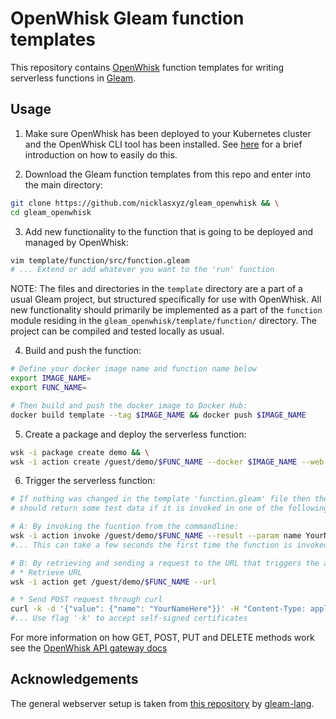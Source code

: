
# OpenWhisk Gleam function templates

This repository contains [OpenWhisk](https://openwhisk.apache.org/) function templates for writing serverless functions in [Gleam](https://github.com/gleam-lang/gleam).

## Usage

1. Make sure OpenWhisk has been deployed to your Kubernetes cluster and the OpenWhisk CLI tool has been installed. See [here](./setup/OpenWhisk.md) for a brief introduction on how to easily do this.

2. Download the Gleam function templates from this repo and enter into the main directory:

```bash
git clone https://github.com/nicklasxyz/gleam_openwhisk && \
cd gleam_openwhisk
```

3. Add new functionality to the function that is going to be deployed and managed by OpenWhisk:

``` bash
vim template/function/src/function.gleam
# ... Extend or add whatever you want to the 'run' function  
```

NOTE: The files and directories in the `template` directory are a part of a usual Gleam project, but structured specifically for use with OpenWhisk. All new functionality should primarily be implemented as a part of the `function` module residing in the `gleam_openwhisk/template/function/` directory. The project can be compiled and tested locally as usual.

4. Build and push the function:

```bash
# Define your docker image name and function name below
export IMAGE_NAME=
export FUNC_NAME=

# Then build and push the docker image to Docker Hub:
docker build template --tag $IMAGE_NAME && docker push $IMAGE_NAME
```

5. Create a package and deploy the serverless function:

```bash
wsk -i package create demo && \
wsk -i action create /guest/demo/$FUNC_NAME --docker $IMAGE_NAME --web true
```

6. Trigger the serverless function:

```bash
# If nothing was changed in the template 'function.gleam' file then the serverless function 
# should return some test data if it is invoked in one of the following ways:

# A: By invoking the fucntion from the commandline:
wsk -i action invoke /guest/demo/$FUNC_NAME --result --param name YourNameHere
#... This can take a few seconds the first time the function is invoked

# B: By retrieving and sending a request to the URL that triggers the action:
# * Retrieve URL
wsk -i action get /guest/demo/$FUNC_NAME --url

# * Send POST request through curl
curl -k -d '{"value": {"name": "YourNameHere"}}' -H "Content-Type: application/json" -X POST https://localhost:31001/api/v1/web/guest/demo/$FUNC_NAME; echo
#... Use flag '-k' to accept self-signed certificates
```

For more information on how GET, POST, PUT and DELETE methods work see the [OpenWhisk API gateway docs](https://github.com/apache/openwhisk/blob/master/docs/apigateway.md)

## Acknowledgements

The general webserver setup is taken from [this repository](https://github.com/gleam-lang/example-echo-server) by [gleam-lang](https://github.com/gleam-lang).
